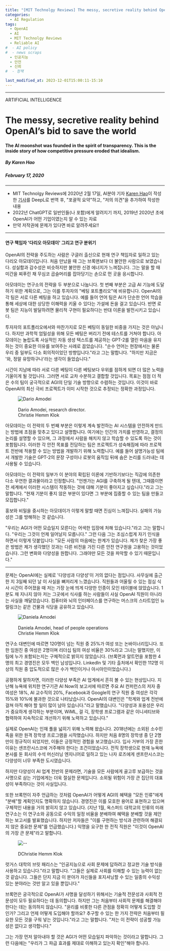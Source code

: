 ```yaml
---
title: "[MIT Technolgy Reviews] The messy, secretive reality behind OpenAI’s bid to save the world (4부)"
categories:
  - AI Regulation
tags:
  - OpenAI
  - AI
  - MIT Technolgy Reviews
  - Reliable AI
#  - AI policy
#  - news scraps
  - 인공지능
  - 안전
  - 신뢰
#  - 정책

last_modified_at: 2023-12-01T15:00:11-15:10
---
```

_________________

ARTIFICIAL INTELLIGENCE

# The messy, secretive reality behind OpenAI’s bid to save the world

#### The AI moonshot was founded in the spirit of transparency. This is the inside story of how competitive pressure eroded that idealism.

##### By Karen Hao
##### February 17, 2020
---


  * MIT Technolgy Reviews에 2020년 2월 17일, AI분야 기자 [Karen Hao](https://www.technologyreview.com/author/karen-hao/)이 작성한 [기사](https://www.technologyreview.com/2020/02/17/844721/ai-openai-moonshot-elon-musk-sam-altman-greg-brockman-messy-secretive-reality/)를 DeepL로 번역 후, "포괄적 요약"하고, "저의 의견"을 추가하여 작성한 내용
  * 2022년 ChatGPT로 일반인들(나 포함)에게 알려지기 까지, 2019년 2020년 초에 OpenAI가 어떤 기업이였는지 알 수 있는 자료
  * 만약 저작권에 문제가 있다면 바로 알려주세요!!

---

#### 연구 책임자 '다리오 아모데이' 그리고 연구 분위기

OpenAI의 전략을 주도하는 사람은 구글러 출신으로 현재 연구 책임자로 일하고 있는 다리오 아모데이입니다. 처음 만났을 때 그는 브록맨보다 더 불안한 사람으로 보였습니다. 성실함과 감수성은 비슷하지만 불안한 신경 에너지가 느껴집니다. 그는 말을 할 때 미간을 찌푸린 채 무심코 곱슬머리를 잡아당기는 손으로 먼 곳을 응시합니다.

아모데이는 연구소의 전략을 두 부분으로 나눕니다. 첫 번째 부분은 고급 AI 기능에 도달하기 위한 계획으로, 그는 이를 투자자의 "베팅 포트폴리오"에 비유합니다. OpenAI의 각 팀은 서로 다른 베팅을 하고 있습니다. 예를 들어 언어 팀은 AI가 단순한 언어 학습을 통해 세상에 대한 상당한 이해력을 키울 수 있다는 가설에 돈을 걸고 있습니다. 반면 로봇 팀은 지능이 발달하려면 물리적 구현이 필요하다는 반대 이론을 발전시키고 있습니다.

투자자의 포트폴리오에서와 마찬가지로 모든 베팅이 동일한 비중을 가지는 것은 아닙니다. 하지만 과학적 엄밀성을 위해 모든 베팅은 버리기 전에 테스트를 거쳐야 합니다. 아모데이는 놀랍도록 사실적인 자동 생성 텍스트를 제공하는 GPT-2를 열린 마음을 유지하는 것이 중요한 이유를 보여주는 사례로 꼽았습니다. "순수 언어는 현장에서는 물론 우리 중 일부도 다소 회의적이었던 방향입니다."라고 그는 말합니다. "하지만 지금은 '와, 정말 유망하구나'라는 생각이 들었습니다."

시간이 지남에 따라 서로 다른 베팅이 다른 베팅보다 우위를 점하게 되면 더 많은 노력을 기울이게 될 것입니다. 그러면 서로 교차 수분하고 결합할 것입니다. 목표는 점점 더 적은 수의 팀이 궁극적으로 AGI의 단일 기술 방향으로 수렴하는 것입니다. 이것이 바로 OpenAI의 최신 극비 프로젝트가 이미 시작한 것으로 추정되는 정확한 과정입니다.

<figure>
    <img src="https://cdn.technologyreview.com/i/images/cf3a2296final.jpg?sw=700&cx=0&cy=193&cw=1355&ch=1807"
         alt="Dario Amodei">
    <figcaption> <br>Dario Amodei, research director. </br> Christie Hemm Klok </figcaption>
</figure>


아모데이는 이 전략의 두 번째 부분은 이렇게 계속 발전하는 AI 시스템을 안전하게 만드는 방법에 초점을 맞추고 있다고 설명합니다. 여기에는 인간의 가치를 반영하고, 결정의 논리를 설명할 수 있으며, 그 과정에서 사람을 해치지 않고 학습할 수 있도록 하는 것이 포함됩니다. 이러한 각 안전 목표를 전담하는 팀은 프로젝트가 성숙해짐에 따라 프로젝트 전반에 적용할 수 있는 방법을 개발하기 위해 노력합니다. 예를 들어 설명가능성 팀에서 개발한 기술은 GPT-2의 문장 구성이나 로봇의 움직임 뒤에 숨은 논리를 드러내는 데 사용될 수 있습니다.

아모데이는 이 전략의 일부가 이 분야의 확립된 이론에 기반하기보다는 직감에 의존한 다소 우연한 결과물이라고 인정합니다. "언젠가는 AGI를 구축하게 될 텐데, 그때쯤이면 전 세계에서 이러한 시스템이 작동하는 것에 대해 기분이 좋아지고 싶습니다."라고 그는 말합니다. "현재 기분이 좋지 않은 부분이 있다면 그 부분에 집중할 수 있는 팀을 만들고 모집합니다."

홍보와 비밀을 중시하는 아모데이가 이렇게 말할 때면 진심이 느껴집니다. 실패의 가능성은 그를 방해하는 것 같습니다.

"우리는 AGI가 어떤 모습일지 모른다는 어색한 입장에 처해 있습니다."라고 그는 말합니다. "우리는 그것이 언제 일어날지 모릅니다." 그런 다음 그는 조심스럽게 자기 인식을 하면서 이렇게 덧붙입니다: "모든 사람의 마음에는 한계가 있습니다. 제가 찾은 가장 좋은 방법은 제가 생각했던 것과는 다른 비전을 가진 다른 안전 연구원을 고용하는 것이었습니다. 그런 변화와 다양성을 원합니다. 그래야만 모든 것을 파악할 수 있기 때문입니다."

---

문제는 OpenAI에는 실제로 '다양성과 다양성'이 거의 없다는 점입니다. 사무실에 출근한 지 3일째 되던 날 이 사실을 뼈저리게 느꼈습니다. 직원들과 어울릴 수 있는 점심 식사 시간이 주어졌을 때 저는 가장 눈에 띄게 다양한 인종이 모인 테이블에 앉았습니다. 1분도 채 지나지 않아 저는 그곳에서 식사를 하는 사람들이 사실 OpenAI 직원이 아니라는 사실을 깨달았습니다. 컴퓨터와 뇌의 인터페이스를 연구하는 머스크의 스타트업인 뉴럴링크는 같은 건물과 식당을 공유하고 있습니다.

<figure>
    <img src="https://cdn.technologyreview.com/i/images/cf3a2337final.jpg?sw=700&cx=0&cy=0&cw=1333&ch=1777"
         alt="Daniela Amodei">
    <figcaption> <br>Daniela Amodei, head of people operations </br> Christie Hemm Klok </figcaption>
</figure>

연구소 대변인에 따르면 120명이 넘는 직원 중 25%가 여성 또는 논바이너리입니다. 또한 임원진 중 여성은 2명이며 리더십 팀의 여성 비율은 30%라고 그녀는 말했지만, 이 팀에 누가 포함되는지는 구체적으로 밝히지 않았습니다. (브록먼과 알트먼을 포함한 4명의 최고 경영진은 모두 백인 남성입니다. LinkedIn 및 기타 출처에서 확인한 112명 이상의 직원 중 압도적으로 많은 수가 백인이거나 아시아인이었습니다.)

공평하게 말하자면, 이러한 다양성 부족은 AI 업계에서 흔히 볼 수 있는 현상입니다. 지난해 뉴욕에 위치한 연구기관 AI Now의 보고서에 따르면 주요 AI 컨퍼런스의 저자 중 여성은 18%, AI 교수직의 20%, Facebook과 Google의 연구 직원 중 여성은 각각 15%와 10%에 불과한 것으로 나타났습니다. OpenAI의 대변인은 "학계와 업계 전반에 걸쳐 아직 해야 할 일이 많이 남아 있습니다."라고 말했습니다. "다양성과 포용성은 우리가 중요하게 생각하는 부분이며, WiML, 걸 긱, 장학생 프로그램과 같은 이니셔티브와 협력하여 지속적으로 개선하기 위해 노력하고 있습니다."

실제로 OpenAI는 인재 풀을 넓히기 위해 노력해 왔습니다. 2018년에는 소외된 소수민족을 위한 원격 장학생 프로그램을 시작했습니다. 하지만 처음 8명의 장학생 중 단 2명만이 정규직이 되었지만, 이들은 긍정적인 경험을 보고했습니다. 입사 거부의 가장 흔한 이유는 샌프란시스코에 거주해야 한다는 조건이었습니다. 전직 장학생으로 현재 뉴욕에 본사를 둔 회사의 수석 머신러닝 엔지니어로 일하고 있는 나자 로즈에게 샌프란시스코는 다양성이 너무 부족한 도시였습니다.

하지만 다양성이 AI 업계 전반의 문제라면, 기술을 모든 사람에게 골고루 보급하는 것을 사명으로 삼는 기업에게는 더욱 절실한 문제입니다. 소외될 위험이 가장 큰 집단의 대표성이 부족하다는 것이 사실입니다.

또한 브록먼이 자주 언급하는 것처럼 OpenAI가 어떻게 AGI의 혜택을 "모든 인류"에게 "분배"할 계획인지도 명확하지 않습니다. 경영진은 이를 모호한 용어로 표현하고 있으며 구체적인 내용을 거의 밝히지 않고 있습니다. (지난 1월, 옥스퍼드 대학교의 인류의 미래 연구소는 이 연구소와 공동으로 수익의 일정 비율을 분배하여 혜택을 분배할 것을 제안하는 보고서를 발표했습니다. 하지만 저자들은 "이를 구현하는 방식과 관련하여 해결되지 않은 중요한 문제"를 언급했습니다.) 익명을 요구한 한 전직 직원은 "이것이 OpenAI의 가장 큰 문제"라고 말합니다.

<figure>
    <img src="https://cdn.technologyreview.com/i/images/cf3a2401.jpg?sw=700&cx=0&cy=0&cw=3000&ch=2000"
         alt="--">
    <figcaption> <br>DChristie Hemm Klok </figcaption>
</figure>

럿거스 대학의 브릿 패리스는 "인공지능으로 사회 문제에 답하려고 정교한 기술 방식을 사용하고 있습니다."라고 말합니다. "그들은 실제로 사회를 이해할 수 있는 능력이 없는 것 같습니다. 그들은 단지 지금 이 분야가 자신들을 포지셔닝할 수 있는 일종의 수익성 있는 분야라는 것만 알고 있을 뿐입니다."

브록먼은 궁극적으로 OpenAI가 사명을 달성하기 위해서는 기술적 전문성과 사회적 전문성이 모두 필요하다는 데 동의합니다. 하지만 그는 처음부터 사회적 문제를 해결해야 한다는 데는 동의하지 않습니다. "윤리를 비롯한 다른 관점을 정확히 어떻게 도입할 것인가? 그리고 언제 어떻게 도입해야 할까요? 추구할 수 있는 한 가지 전략은 처음부터 필요한 모든 것을 구워 넣는 것입니다."라고 그는 말합니다. "저는 이 전략이 성공할 가능성은 없다고 생각합니다."

그는 가장 먼저 알아내야 할 것은 AGI가 어떤 모습일지 파악하는 것이라고 말합니다. 그런 다음에는 "우리가 그 파급 효과를 제대로 이해하고 있는지 확인"해야 합니다.
